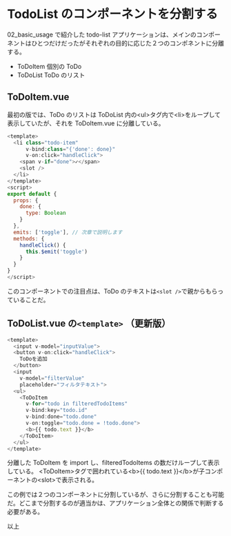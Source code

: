 # TodoList のコンポーネントを分割する

02_basic_usage で紹介した todo-list アプリケーションは、メインのコンポーネントはひとつだけだったがそれぞれの目的に応じた２つのコンポネントに分離する。

- ToDoItem 個別の ToDo
- ToDoList ToDo のリスト

## ToDoItem.vue

最初の版では、ToDo のリストは ToDoList 内の\<ul>タグ内で\<li>をループして表示していたが、それを ToDoItem.vue に分離している。

```js
<template>
  <li class="todo-item"
      v-bind:class="{'done': done}"
      v-on:click="handleClick">
    <span v-if="done">✓</span>
    <slot />
  </li>
</template>
<script>
export default {
  props: {
    done: {
      type: Boolean
    }
  },
  emits: ['toggle'], // 次章で説明します
  methods: {
    handleClick() {
      this.$emit('toggle')
    }
  }
}
</script>
```

このコンポーネントでの注目点は、ToDo のテキストは`<slot />`で親からもらっていることだ。

## ToDoList.vue の`<template>` （更新版）

```js
<template>
  <input v-model="inputValue">
  <button v-on:click="handleClick">
    ToDoを追加
  </button>
  <input
    v-model="filterValue"
    placeholder="フィルタテキスト">
  <ul>
    <ToDoItem
      v-for="todo in filteredTodoItems"
      v-bind:key="todo.id"
      v-bind:done="todo.done"
      v-on:toggle="todo.done = !todo.done">
      <b>{{ todo.text }}</b>
    </ToDoItem>
  </ul>
</template>
```

分離した ToDoItem を import し、filteredTodoItems の数だけループして表示している。
\<ToDoItem>タグで囲われている\<b>{{ todo.text }}\</b>が子コンポーネントの\<slot>で表示される。

この例では２つのコンポーネントに分割しているが、さらに分割することも可能だ。どこまで分割するのが適当かは、アプリケーション全体との関係で判断する必要がある。

以上
